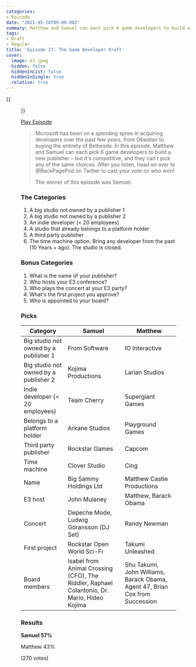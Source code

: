 ```yaml
---
categories:
- Episode
date: "2021-05-28T09:00:00Z"
summary: Matthew and Samuel can each pick 6 game developers to build a new publisher.
tags:
- Draft
- Regular
title: 'Episode 27: The Game Developer Draft'
cover: 
  image: e3.jpeg
  hidden: false
  hiddenInList: false
  hiddenInSingle: true
  relative: true
---
```


{{<figure 
  src="e3.jpeg" 
  caption="Image Credit: Liam Richardson" 
  alt="Matthew Castle Productions stuns E3">}}

[Play Episode](https://shows.acast.com/the-back-page-a-video-games-podcast/episodes/6249ec71be92a6001320e9bf)
> Microsoft has been on a spending spree in acquiring developers over the past few years, from Obsidian to buying the entirety of Bethesda. In this episode, Matthew and Samuel can each pick 6 game developers to build a new publisher – but it's competitive, and they can't pick any of the same choices. After you listen, head on over to @BackPagePod on Twitter to cast your vote on who won!
>
> The winner of this episode was Samuel.

### The Categories
1. A big studio not owned by a publisher 1
2. A big studio not owned by a publisher 2
3. An indie developer (< 20 employees)
4. A studio that already belongs to a platform holder
5. A third party publisher
6. The time machine option. Bring any developer from the past (10 Years + ago). The studio is closed.

### Bonus Categories
1. What is the name of your publisher?
2. Who hosts your E3 conference?
3. Who plays the concert at your E3 party?
4. What's the first project you approve?
5. Who is appointed to your board?

### Picks

| Category                              | Samuel                                                                                      | Matthew                                                                      |
|---------------------------------------|---------------------------------------------------------------------------------------------|------------------------------------------------------------------------------|
| Big studio not owned by a publisher 1 | From Software                                                                               | IO Interactive                                                               |
| Big studio not owned by a publisher 2 | Kojima Productions                                                                          | Larian Studios                                                               |
| Indie developer (< 20 employees)      | Team Cherry                                                                                 | Supergiant Games                                                             |
| Belongs to a platform holder          | Arkane Studios                                                                              | Playground Games                                                             |
| Third party publisher                 | Rockstar Games                                                                              | Capcom                                                                       |
| Time machine                          | Clover Studio                                                                               | Cing                                                                         |
| Name                                  | Big Sammy Holdings Ltd                                                                      | Matthew Castle Productions                                                   |
| E3 host                               | John Mulaney                                                                                | Matthew, Barack Obama                                                        |
| Concert                               | Depeche Mode, Ludwig Göransson (DJ Set)                                                     | Randy Newman                                                                 |
| First project                         | Rockstar Open World Sci-Fi                                                                  | Takumi Unleashed                                                             |
| Board members                         | Isabel from Animal Crossing (CFO), The Riddler, Raphael Colantonio, Dr. Mario, Hideo Kojima | Shu Takumi, John Williams, Barack Obama, Agent 47, Brian Cox from Succession |


### Results

**Samuel 57%**

Matthew 43%

(270 votes)